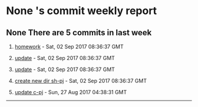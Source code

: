 #  None 's commit weekly report

##  None There are 5  commits in last week 

1. [homework](https://github.com/rabitdash/practice/commit/9406c6bfa76f7d3ee1c881b7170e5b46206ae329) - Sat, 02 Sep 2017 08:36:37 GMT 

2. [update](https://github.com/rabitdash/practice/commit/d3d0b2504b3ba32a00dd5cc63a278e6e4491011d) - Sat, 02 Sep 2017 08:36:37 GMT 

3. [update](https://github.com/rabitdash/practice/commit/0867517c0cba55a2f51aeab579de5852e6f22abf) - Sat, 02 Sep 2017 08:36:37 GMT 

4. [create new dir sh-pj](https://github.com/rabitdash/practice/commit/ad0a26241f12c4aac034759c249bc18d32443d27) - Sat, 02 Sep 2017 08:36:37 GMT 

5. [update c-pj](https://github.com/rabitdash/practice/commit/602706236ef0f51d8d8484d64f35609b94341fa2) - Sun, 27 Aug 2017 04:38:31 GMT 

---
